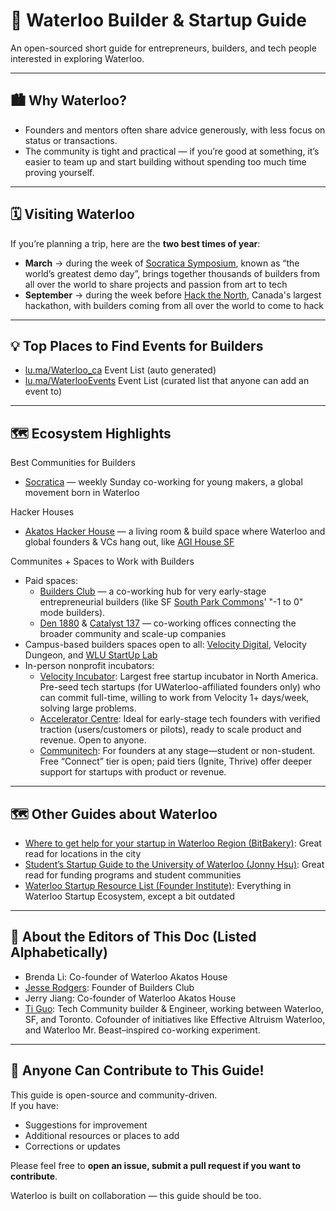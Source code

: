 # 🌟 Waterloo Builder & Startup Guide

An open-sourced short guide for entrepreneurs, builders, and tech people interested in exploring Waterloo.  

---

## 🏙️ Why Waterloo?

- Founders and mentors often share advice generously, with less focus on status or transactions.
- The community is tight and practical — if you’re good at something, it’s easier to team up and start building without spending too much time proving yourself.

---

## 🗓️ Visiting Waterloo

If you’re planning a trip, here are the **two best times of year**:  
- **March** → during the week of [Socratica Symposium](https://welcome.socratica.info/), known as “the world’s greatest demo day”, brings together thousands of builders from all over the world to share projects and passion from art to tech
- **September** → during the week before [Hack the North](https://hackthenorth.com/), Canada's largest hackathon, with builders coming from all over the world to come to hack

---
## 💡 Top Places to Find Events for Builders   

- [lu.ma/Waterloo_ca](https://lu.ma/waterloo_ca) Event List (auto generated)
- [lu.ma/WaterlooEvents](https://lu.ma/waterlooevents) Event List (curated list that anyone can add an event to)

---

## 🗺️ Ecosystem Highlights
Best Communities for Builders  
- [Socratica](https://www.socratica.info/) — weekly Sunday co-working for young makers, a global movement born in Waterloo  

Hacker Houses  
- [Akatos Hacker House](https://www.akatos.house/) — a living room & build space where Waterloo and global founders & VCs hang out, like [AGI House SF](https://agihouse.ai/)  

Communites + Spaces to Work with Builders  
- Paid spaces:
  - [Builders Club](https://buildersclub.ca/) — a co-working hub for very early-stage entrepreneurial builders (like SF [South Park Commons](https://www.southparkcommons.com/)' "-1 to 0" mode builders).
  - [Den 1880](https://www.den1880.co/) & [Catalyst 137](https://catalyst-137.com/) — co-working offices connecting the broader community and scale-up companies  
- Campus-based builders spaces open to all: [Velocity Digital](https://www.velocityincubator.com/programs-events/student-spaces), Velocity Dungeon, and [WLU StartUp Lab](https://students.wlu.ca/work-leadership-and-volunteering/entrepreneurship)  
- In-person nonprofit incubators:
  - [Velocity Incubator](https://www.velocityincubator.com/): Largest free startup incubator in North America. Pre-seed tech startups (for UWaterloo-affiliated founders only) who can commit full-time, willing to work from Velocity 1+ days/week, solving large problems. 
  - [Accelerator Centre](https://www.acceleratorcentre.com/): Ideal for early-stage tech founders with verified traction (users/customers or pilots), ready to scale product and revenue. Open to anyone.
  - [Communitech](http://www.communitech.ca/): For founders at any stage—student or non-student. Free “Connect” tier is open; paid tiers (Ignite, Thrive) offer deeper support for startups with product or revenue. 


---

## 🗺️ Other Guides about Waterloo

- [Where to get help for your startup in Waterloo Region (BitBakery)](https://www.bitbakery.co/blog/where-to-get-help-for-your-startup-in-waterloo-region): Great read for locations in the city
- [Student’s Startup Guide to the University of Waterloo (Jonny Hsu)](https://jonnyhsu.substack.com/p/students-guide-to-the-university): Great read for funding programs and student communities
- [Waterloo Startup Resource List (Founder Institute)](https://fi.co/insight/waterloo-startup-resource-list-400-accelerators-investors-and-more): Everything in Waterloo Startup Ecosystem, except a bit outdated

---

## 👤 About the Editors of This Doc (Listed Alphabetically)
- Brenda Li: Co-founder of Waterloo Akatos House
- [Jesse Rodgers](https://buildersclub.ca/): Founder of Builders Club
- Jerry Jiang: Co-founder of Waterloo Akatos House
- [Ti Guo](https://tiguo.notion.site/): Tech Community builder & Engineer, working between Waterloo, SF, and Toronto. Cofounder of initiatives like Effective Altruism Waterloo, and Waterloo Mr. Beast–inspired co-working experiment.  

---

## 🤝 Anyone Can Contribute to This Guide!

This guide is open-source and community-driven.  
If you have:  
- Suggestions for improvement  
- Additional resources or places to add  
- Corrections or updates  

Please feel free to **open an issue, submit a pull request if you want to contribute**.  

Waterloo is built on collaboration — this guide should be too.  

